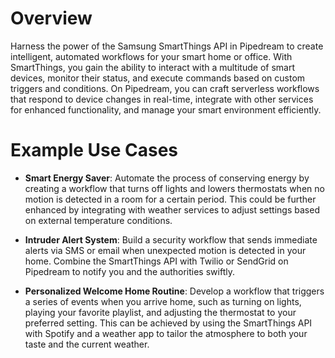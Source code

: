 # Overview

Harness the power of the Samsung SmartThings API in Pipedream to create intelligent, automated workflows for your smart home or office. With SmartThings, you gain the ability to interact with a multitude of smart devices, monitor their status, and execute commands based on custom triggers and conditions. On Pipedream, you can craft serverless workflows that respond to device changes in real-time, integrate with other services for enhanced functionality, and manage your smart environment efficiently.

# Example Use Cases

- **Smart Energy Saver**: Automate the process of conserving energy by creating a workflow that turns off lights and lowers thermostats when no motion is detected in a room for a certain period. This could be further enhanced by integrating with weather services to adjust settings based on external temperature conditions.

- **Intruder Alert System**: Build a security workflow that sends immediate alerts via SMS or email when unexpected motion is detected in your home. Combine the SmartThings API with Twilio or SendGrid on Pipedream to notify you and the authorities swiftly.

- **Personalized Welcome Home Routine**: Develop a workflow that triggers a series of events when you arrive home, such as turning on lights, playing your favorite playlist, and adjusting the thermostat to your preferred setting. This can be achieved by using the SmartThings API with Spotify and a weather app to tailor the atmosphere to both your taste and the current weather.
